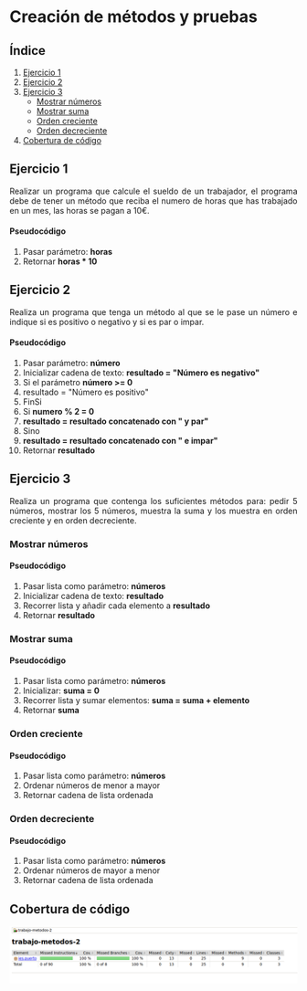 <div align="justify">

# Creación de métodos y pruebas

## Índice

1. [Ejercicio 1](#index01)
2. [Ejercicio 2](#index02)
3. [Ejercicio 3](#index03)
    - [Mostrar números](#index03-1)
    - [Mostrar suma](#index03-2)
    - [Orden creciente](#index03-3)
    - [Orden decreciente](#index03-4)
4. [Cobertura de código](#index04)

## Ejercicio 1 <a name="index01"></a>

Realizar un programa que calcule el sueldo de un trabajador, el programa debe de tener un método que reciba el numero de
horas que has trabajado en un mes, las horas se pagan a 10€.

#### Pseudocódigo

1. Pasar parámetro: __horas__
2. Retornar __horas * 10__

## Ejercicio 2 <a name="index02"></a>

Realiza un programa que tenga un método al que se le pase un número e indique si es positivo o negativo y si es par o
impar.

#### Pseudocódigo

1. Pasar parámetro: __número__
2. Inicializar cadena de texto: __resultado = "Número es negativo"__
2. Si el parámetro __número >= 0__
3. resultado = "Número es positivo"
4. FinSi
5. Si __numero % 2 = 0__
6. __resultado = resultado concatenado con " y par"__
7. Sino
8. __resultado = resultado concatenado con " e impar"__
9. Retornar __resultado__

## Ejercicio 3 <a name="index03"></a>

Realiza un programa que contenga los suficientes métodos para: pedir 5 números, mostrar los 5 números, muestra la suma y
los muestra en orden creciente y en orden decreciente.

### Mostrar números <a name="index03-1"></a>

#### Pseudocódigo

1. Pasar lista como parámetro: __números__
2. Inicializar cadena de texto: __resultado__
3. Recorrer lista y añadir cada elemento a __resultado__
4. Retornar __resultado__

### Mostrar suma <a name="index03-2"></a>

#### Pseudocódigo

1. Pasar lista como parámetro: __números__
2. Inicializar: __suma = 0__
3. Recorrer lista y sumar elementos: __suma = suma + elemento__
4. Retornar __suma__

### Orden creciente <a name="index03-3"></a>

#### Pseudocódigo

1. Pasar lista como parámetro: __números__
2. Ordenar números de menor a mayor
3. Retornar cadena de lista ordenada

### Orden decreciente <a name="index03-4"></a>

#### Pseudocódigo

1. Pasar lista como parámetro: __números__
2. Ordenar números de mayor a menor
3. Retornar cadena de lista ordenada

## Cobertura de código <a name="index04"></a>

<img src="images/coverage.png"></img>

</div>
